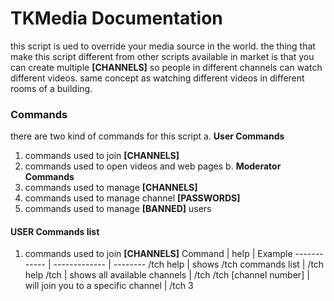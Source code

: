 # TKMedia Documentation
this script is ued to override your media source in the world. the thing that make this script different from other scripts available in market is that you can create multiple __[CHANNELS]__ so people in different channels can watch different videos. same concept as watching different videos in different rooms of a building.


### Commands
there are two kind of commands for this script
a. __User Commands__
  1. commands used to join __[CHANNELS]__
  2. commands used to open videos and web pages
b. __Moderator Commands__
  1. commands used to manage __[CHANNELS]__
  2. commands used to manage channel __[PASSWORDS]__
  3. commands used to manage __[BANNED]__ users


#### USER Commands list
1. commands used to join __[CHANNELS]__
Command | help | Example
------------ | ------------- | --------
/tch help | shows /tch commands list | /tch help
/tch | shows all available channels | /tch
/tch [channel number] | will join you to a specific channel  | /tch 3

